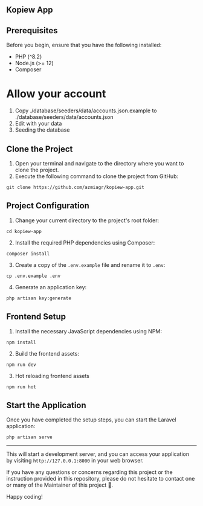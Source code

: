 ## Kopiew App

## Prerequisites

Before you begin, ensure that you have the following installed:

-   PHP (^8.2)
-   Node.js (>= 12)
-   Composer

# Allow your account

1. Copy ./database/seeders/data/accounts.json.example to ./database/seeders/data/accounts.json
2. Edit with your data
3. Seeding the database

## Clone the Project

1. Open your terminal and navigate to the directory where you want to clone the project.
2. Execute the following command to clone the project from GitHub:

```shell
git clone https://github.com/azmiagr/kopiew-app.git
```

## Project Configuration

1. Change your current directory to the project's root folder:

```shell
cd kopiew-app
```

2. Install the required PHP dependencies using Composer:

```shell
composer install
```

3. Create a copy of the `.env.example` file and rename it to `.env`:

```shell
cp .env.example .env
```

4. Generate an application key:

```shell
php artisan key:generate
```

## Frontend Setup

1. Install the necessary JavaScript dependencies using NPM:

```shell
npm install
```

2. Build the frontend assets:

```shell
npm run dev
```

3. Hot reloading frontend assets

```shell
npm run hot
```

## Start the Application

Once you have completed the setup steps, you can start the Laravel application:

```shell
php artisan serve
```

---

This will start a development server, and you can access your application by visiting `http://127.0.0.1:8000` in your web browser.

If you have any questions or concerns regarding this project or the instruction provided in this repository, please do not hesitate to contact one or many of the Maintainer of this project 🙂.

Happy coding!
